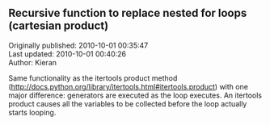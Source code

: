 ## Recursive function to replace nested for loops (cartesian product)  
Originally published: 2010-10-01 00:35:47  
Last updated: 2010-10-01 00:40:26  
Author: Kieran   
  
Same functionality as the itertools product method (http://docs.python.org/library/itertools.html#itertools.product) with one major difference: generators are executed as the loop executes. An itertools product causes all the variables to be collected before the loop actually starts looping.